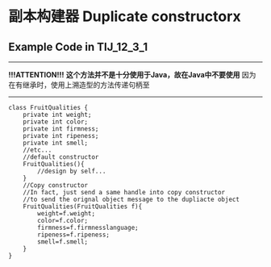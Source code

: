 # 副本构建器 Duplicate constructorx
## Example Code in TIJ_12_3_1
***
**!!!ATTENTION!!!**
**这个方法并不是十分使用于Java，故在Java中不要使用**
因为在有继承时，使用上溯造型的方法传递句柄至
***
```
class FruitQualities {
    private int weight;
    private int color;
    private int firmness;
    private int ripeness;
    private int smell;
    //etc...
    //default constructor
    FruitQualities(){
        //design by self...
    }
    //Copy constructor
    //In fact, just send a same handle into copy constructor 
    //to send the orignal object message to the dupliacte object
    FruitQualities(FruitQualities f){
        weight=f.weight;
        color=f.color;
        firmness=f.firmnesslanguage;
        ripeness=f.ripeness;
        smell=f.smell;    
    }
}
```
